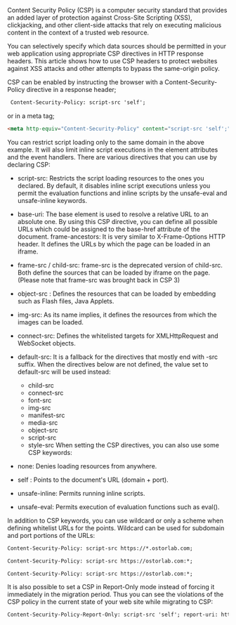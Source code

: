 Content Security Policy (CSP) is a computer security standard that provides an added layer of protection against
Cross-Site Scripting (XSS), clickjacking, and other client-side attacks that rely on executing malicious content in the
context of a trusted web resource.

You can selectively specify which data sources should be
permitted in your web application using appropriate CSP directives in HTTP response headers. This article shows how to
use CSP headers to protect websites against XSS attacks and
other attempts to bypass the same-origin policy.

CSP can be enabled by instructing the browser with a Content-Security-Policy directive in a response header;

```html
 Content-Security-Policy: script-src 'self';
```

or in a meta tag;

```html
<meta http-equiv="Content-Security-Policy" content="script-src 'self';"> 
```

You can restrict script loading only to the same domain in the above example. It will also limit inline script
executions in the element attributes and the event handlers. There are various directives that you can use by
declaring CSP:

- script-src: Restricts the script loading resources to the ones you declared. By default, it disables inline script
  executions unless you permit the evaluation functions and inline scripts by the unsafe-eval and unsafe-inline
  keywords.
- base-uri: The base element is used to resolve a relative URL to an absolute one. By using this CSP directive, you can
  define all possible URLs which could be assigned to the base-href attribute of the document.
  frame-ancestors: It is very similar to X-Frame-Options HTTP header. It defines the URLs by which the page can be
  loaded in an iframe.
- frame-src / child-src: frame-src is the deprecated version of child-src. Both define the sources that can be loaded by
  iframe on the page. (Please note that frame-src was brought back in CSP 3)
- object-src : Defines the resources that can be loaded by embedding such as Flash files, Java Applets.
- img-src: As its name implies, it defines the resources from which the images can be loaded.
- connect-src: Defines the whitelisted targets for XMLHttpRequest and WebSocket objects.
- default-src: It is a fallback for the directives that mostly end with -src suffix. When the directives below are not
  defined, the value set to default-src will be used instead:
    - child-src
    - connect-src
    - font-src
    - img-src
    - manifest-src
    - media-src
    - object-src
    - script-src
    - style-src
      When setting the CSP directives, you can also use some CSP keywords:

- none: Denies loading resources from anywhere.
- self : Points to the document's URL (domain + port).
- unsafe-inline: Permits running inline scripts.
- unsafe-eval: Permits execution of evaluation functions such as eval().

In addition to CSP keywords, you can use wildcard or only a scheme when defining whitelist URLs for the points.
Wildcard can be used for subdomain and port portions of the URLs:

```html
Content-Security-Policy: script-src https://*.ostorlab.com;
```

```html
Content-Security-Policy: script-src https://ostorlab.com:*;
```

```html
Content-Security-Policy: script-src https://ostorlab.com:*;
```

It is also possible to set a CSP in Report-Only mode instead of forcing it immediately in the migration period. Thus you
can see the violations of the CSP policy in the current state of your web site while migrating to CSP:

```html
Content-Security-Policy-Report-Only: script-src 'self'; report-uri: https://ostorlab.com;
```
